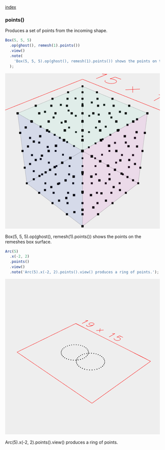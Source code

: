 [index](../../nb/api/index.md)
### points()

Produces a set of points from the incoming shape.

```JavaScript
Box(5, 5, 5)
  .op(ghost(), remesh(1).points())
  .view()
  .note(
    'Box(5, 5, 5).op(ghost(), remesh(1).points()) shows the points on the remeshes box surface.'
  );
```

![Image](points.md.0.png)

Box(5, 5, 5).op(ghost(), remesh(1).points()) shows the points on the remeshes box surface.

```JavaScript
Arc(5)
  .x(-2, 2)
  .points()
  .view()
  .note('Arc(5).x(-2, 2).points().view() produces a ring of points.');
```

![Image](points.md.1.png)

Arc(5).x(-2, 2).points().view() produces a ring of points.
